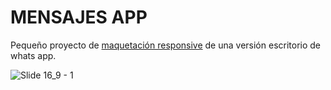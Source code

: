 # MENSAJES APP

Pequeño proyecto de [maquetación responsive](https://eltranseunteurbano.github.io/CssMaterBootcampByLeonidas/mensajes-app/) de una versión escritorio de whats app.

![Slide 16_9 - 1](https://user-images.githubusercontent.com/26154403/149629129-01e32ee7-4347-46ab-a444-151b7f5c869f.jpg)
